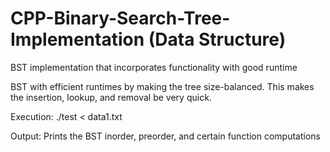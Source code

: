 # CPP-Binary-Search-Tree-Implementation (Data Structure)
BST implementation that incorporates functionality with good runtime

BST with efficient runtimes by making the tree size-balanced. This makes the insertion, lookup, and removal be very quick.

Execution: ./test < data1.txt

Output: Prints the BST inorder, preorder, and certain function computations
